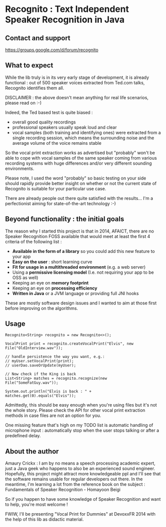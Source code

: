 **Recognito : Text Independent Speaker Recognition in Java**
============================================================

## Contact and support

https://groups.google.com/d/forum/recognito 

## What to expect

While the lib truly is in its very early stage of development, it is already functional : out of 500 speaker voices extracted from Ted.com talks, Recognito identifies them all.

DISCLAIMER : the above doesn't mean anything for real life scenarios, please read on :-)

Indeed, the Ted based test is quite biased : 
- overall good quality recordings
- professional speakers usually speak loud and clear
- vocal samples (both training and identifying ones) were extracted from a single recording session, which means the surrounding noise and the average volume of the voice remains stable

So the vocal print extraction works as advertised but "probably" won't be able to cope with vocal samples of the same speaker coming from various recording systems with huge differences and/or very different sounding environments. 

Please note, I used the word "probably" so basic testing on your side should rapidly provide better insight on whether or not the current state of Recognito is suitable for your particular use case.

There are already people out there quite satisfied with the results... I'm a perfectionist aiming for state-of-the-art technology :-)

## Beyond functionality : the initial goals

The reason why I started this project is that in 2014, AFAICT, there are no Speaker Recognition FOSS available that would meet at least the first 4 criteria of the following list :
- **Available in the form of a library** so you could add this new feature to your app
- **Easy on the user** : short learning curve
- **Fit for usage in a multithreaded environment** (e.g. a web server)
- Using a **permissive licensing model** (I.e. not requiring your app to be OSS as well)
- Keeping an eye on **memory footprint**
- Keeping an eye on **processing efficiency**
- **Written in Java** or a JVM language or providing full JNI hooks

These are mostly software design issues and I wanted to aim at those first before improving on the algorithms. 

## Usage

```
Recognito<String> recognito = new Recognito<>();

VocalPrint print = recognito.createVocalPrint("Elvis", new File("OldInterview.wav"));

// handle persistence the way you want, e.g.:
// myUser.setVocalPrint(print);
// userDao.saveOrUpdate(myUser);
        
// Now check if the King is back
List<String> matches = recognito.recognize(new File("SomeFatGuy.wav"));
        
System.out.println("Elvis is back : " + matches.get(0).equals("Elvis"));
```

Admittedly, this should be easy enough when you're using files but it's not the whole story. Please check the API for other vocal print extraction methods in case files are not an option for you.

One missing feature that's high on my TODO list is automatic handling of microphone input : automatically stop when the user stops talking or after a predefined delay.

## About the author
Amaury Crickx : I am by no means a speech processing academic expert, just a Java geek who happens to also be an experienced sound engineer. Hopefully, this project might attract more knowledgeable ppl and I'll see that the software remains usable for regular developers out there. In the meantime, I'm learning a lot from the reference book on the subject : Fundamentals of Speaker Recognition - Homayoon Beigi

So if you happen to have some knowledge of Speaker Recognition and want to help, you're most welcome !

FWIW, I'll be presenting "Vocal Print for Dummies" at DevoxxFR 2014 with the help of this lib as didactic material.
